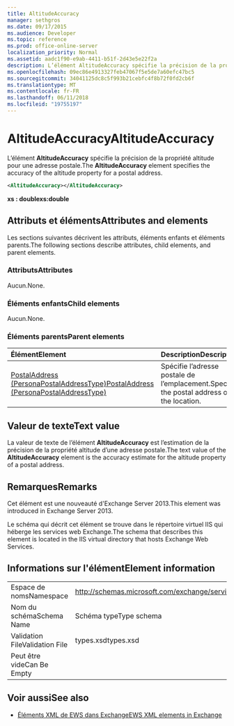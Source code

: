 ```yaml
---
title: AltitudeAccuracy
manager: sethgros
ms.date: 09/17/2015
ms.audience: Developer
ms.topic: reference
ms.prod: office-online-server
localization_priority: Normal
ms.assetid: aadc1f90-e9ab-4411-b51f-2d43e5e22f2a
description: L’élément AltitudeAccuracy spécifie la précision de la propriété altitude pour une adresse postale.
ms.openlocfilehash: 09ec86e4913327feb47067f5e5de7a60efc47bc5
ms.sourcegitcommit: 34041125dc8c5f993b21cebfc4f8b72f0fd2cb6f
ms.translationtype: MT
ms.contentlocale: fr-FR
ms.lasthandoff: 06/11/2018
ms.locfileid: "19755197"
---
```

# <a name="altitudeaccuracy"></a><span data-ttu-id="1e0f6-103">AltitudeAccuracy</span><span class="sxs-lookup"><span data-stu-id="1e0f6-103">AltitudeAccuracy</span></span>

<span data-ttu-id="1e0f6-104">L’élément **AltitudeAccuracy** spécifie la précision de la propriété altitude pour une adresse postale.</span><span class="sxs-lookup"><span data-stu-id="1e0f6-104">The **AltitudeAccuracy** element specifies the accuracy of the altitude property for a postal address.</span></span> 
  
```XML
<AltitudeAccuracy></AltitudeAccuracy>
```

 <span data-ttu-id="1e0f6-105">**xs : double**</span><span class="sxs-lookup"><span data-stu-id="1e0f6-105">**xs:double**</span></span>
## <a name="attributes-and-elements"></a><span data-ttu-id="1e0f6-106">Attributs et éléments</span><span class="sxs-lookup"><span data-stu-id="1e0f6-106">Attributes and elements</span></span>

<span data-ttu-id="1e0f6-107">Les sections suivantes décrivent les attributs, éléments enfants et éléments parents.</span><span class="sxs-lookup"><span data-stu-id="1e0f6-107">The following sections describe attributes, child elements, and parent elements.</span></span>
  
### <a name="attributes"></a><span data-ttu-id="1e0f6-108">Attributs</span><span class="sxs-lookup"><span data-stu-id="1e0f6-108">Attributes</span></span>

<span data-ttu-id="1e0f6-109">Aucun.</span><span class="sxs-lookup"><span data-stu-id="1e0f6-109">None.</span></span>
  
### <a name="child-elements"></a><span data-ttu-id="1e0f6-110">Éléments enfants</span><span class="sxs-lookup"><span data-stu-id="1e0f6-110">Child elements</span></span>

<span data-ttu-id="1e0f6-111">Aucun.</span><span class="sxs-lookup"><span data-stu-id="1e0f6-111">None.</span></span>
  
### <a name="parent-elements"></a><span data-ttu-id="1e0f6-112">Éléments parents</span><span class="sxs-lookup"><span data-stu-id="1e0f6-112">Parent elements</span></span>

|<span data-ttu-id="1e0f6-113">**Élément**</span><span class="sxs-lookup"><span data-stu-id="1e0f6-113">**Element**</span></span>|<span data-ttu-id="1e0f6-114">**Description**</span><span class="sxs-lookup"><span data-stu-id="1e0f6-114">**Description**</span></span>|
|:-----|:-----|
|[<span data-ttu-id="1e0f6-115">PostalAddress (PersonaPostalAddressType)</span><span class="sxs-lookup"><span data-stu-id="1e0f6-115">PostalAddress (PersonaPostalAddressType)</span></span>](postaladdress-personapostaladdresstype.md) <br/> |<span data-ttu-id="1e0f6-116">Spécifie l’adresse postale de l’emplacement.</span><span class="sxs-lookup"><span data-stu-id="1e0f6-116">Specifies the postal address of the location.</span></span>  <br/> |
   
## <a name="text-value"></a><span data-ttu-id="1e0f6-117">Valeur de texte</span><span class="sxs-lookup"><span data-stu-id="1e0f6-117">Text value</span></span>

<span data-ttu-id="1e0f6-118">La valeur de texte de l’élément **AltitudeAccuracy** est l’estimation de la précision de la propriété altitude d’une adresse postale.</span><span class="sxs-lookup"><span data-stu-id="1e0f6-118">The text value of the **AltitudeAccuracy** element is the accuracy estimate for the altitude property of a postal address.</span></span> 
  
## <a name="remarks"></a><span data-ttu-id="1e0f6-119">Remarques</span><span class="sxs-lookup"><span data-stu-id="1e0f6-119">Remarks</span></span>

<span data-ttu-id="1e0f6-120">Cet élément est une nouveauté d'Exchange Server 2013.</span><span class="sxs-lookup"><span data-stu-id="1e0f6-120">This element was introduced in Exchange Server 2013.</span></span>
  
<span data-ttu-id="1e0f6-121">Le schéma qui décrit cet élément se trouve dans le répertoire virtuel IIS qui héberge les services web Exchange.</span><span class="sxs-lookup"><span data-stu-id="1e0f6-121">The schema that describes this element is located in the IIS virtual directory that hosts Exchange Web Services.</span></span>
  
## <a name="element-information"></a><span data-ttu-id="1e0f6-122">Informations sur l'élément</span><span class="sxs-lookup"><span data-stu-id="1e0f6-122">Element information</span></span>

|||
|:-----|:-----|
|<span data-ttu-id="1e0f6-123">Espace de noms</span><span class="sxs-lookup"><span data-stu-id="1e0f6-123">Namespace</span></span>  <br/> |http://schemas.microsoft.com/exchange/services/2006/types  <br/> |
|<span data-ttu-id="1e0f6-124">Nom du schéma</span><span class="sxs-lookup"><span data-stu-id="1e0f6-124">Schema Name</span></span>  <br/> |<span data-ttu-id="1e0f6-125">Schéma type</span><span class="sxs-lookup"><span data-stu-id="1e0f6-125">Type schema</span></span>  <br/> |
|<span data-ttu-id="1e0f6-126">Validation File</span><span class="sxs-lookup"><span data-stu-id="1e0f6-126">Validation File</span></span>  <br/> |<span data-ttu-id="1e0f6-127">types.xsd</span><span class="sxs-lookup"><span data-stu-id="1e0f6-127">types.xsd</span></span>  <br/> |
|<span data-ttu-id="1e0f6-128">Peut être vide</span><span class="sxs-lookup"><span data-stu-id="1e0f6-128">Can Be Empty</span></span>  <br/> ||
   
## <a name="see-also"></a><span data-ttu-id="1e0f6-129">Voir aussi</span><span class="sxs-lookup"><span data-stu-id="1e0f6-129">See also</span></span>

- [<span data-ttu-id="1e0f6-130">Éléments XML de EWS dans Exchange</span><span class="sxs-lookup"><span data-stu-id="1e0f6-130">EWS XML elements in Exchange</span></span>](ews-xml-elements-in-exchange.md)

